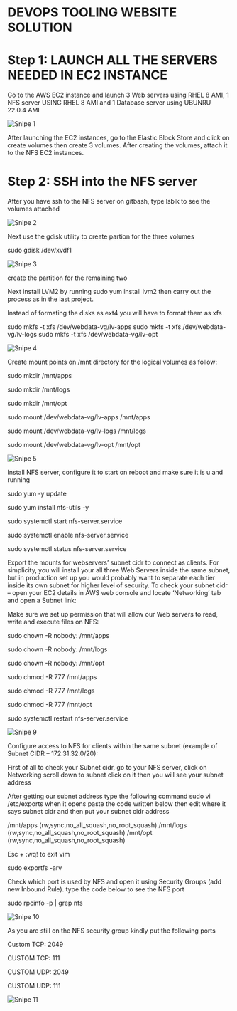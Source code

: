 # DEVOPS TOOLING WEBSITE SOLUTION

# Step 1: LAUNCH ALL THE SERVERS NEEDED IN EC2 INSTANCE 

Go to the AWS EC2 instance and launch 3 Web servers using RHEL 8 AMI, 1 NFS server USING RHEL 8 AMI and 1 Database server using UBUNRU 22.0.4 AMI

![Snipe 1](https://github.com/Mirahkeyz/Darey.io-Projects/assets/134533695/67789d1a-c59b-4665-9ae7-ebd7990c4eef)

After launching the EC2 instances, go to the Elastic Block Store and click on create volumes then create 3 volumes. After creating the volumes, attach it to the NFS EC2 instances.

# Step 2: SSH into the NFS server

After you have ssh to the NFS server on gitbash, type lsblk to see the volumes attached

![Snipe 2](https://github.com/Mirahkeyz/Darey.io-Projects/assets/134533695/fef4c154-7e8b-4ceb-8a06-ad83fdb876b6)

Next use the gdisk utility to create partion for the three volumes

sudo gdisk /dev/xvdf1

![Snipe 3](https://github.com/Mirahkeyz/Darey.io-Projects/assets/134533695/12122a72-9990-4df5-b240-e9879df7b85e)

create the partition for the remaining two

Next install LVM2 by running sudo yum install lvm2 then carry out the process as in the last project.

Instead of formating the disks as ext4 you will have to format them as xfs

sudo mkfs -t xfs /dev/webdata-vg/lv-apps
sudo mkfs -t xfs /dev/webdata-vg/lv-logs
sudo mkfs -t xfs /dev/webdata-vg/lv-opt

![Snipe 4](https://github.com/Mirahkeyz/Darey.io-Projects/assets/134533695/c0e85864-9f9d-4aed-957e-bd46226625e8)

Create mount points on /mnt directory for the logical volumes as follow:

sudo mkdir /mnt/apps

sudo mkdir /mnt/logs

sudo mkdir /mnt/opt

sudo mount /dev/webdata-vg/lv-apps /mnt/apps

sudo mount /dev/webdata-vg/lv-logs /mnt/logs

sudo mount /dev/webdata-vg/lv-opt /mnt/opt

![Snipe 5](https://github.com/Mirahkeyz/Darey.io-Projects/assets/134533695/b978e9f5-08a4-44dd-aa11-37c7c384d76b)

Install NFS server, configure it to start on reboot and make sure it is u and running

sudo yum -y update

sudo yum install nfs-utils -y

sudo systemctl start nfs-server.service

sudo systemctl enable nfs-server.service

sudo systemctl status nfs-server.service

Export the mounts for webservers’ subnet cidr to connect as clients. For simplicity, you will install your all three Web Servers inside the same subnet, but in production set up you would probably want to separate each tier inside its own subnet for higher level of security. To check your subnet cidr – open your EC2 details in AWS web console and locate ‘Networking’ tab and open a Subnet link:

Make sure we set up permission that will allow our Web servers to read, write and execute files on NFS:

sudo chown -R nobody: /mnt/apps

sudo chown -R nobody: /mnt/logs

sudo chown -R nobody: /mnt/opt

sudo chmod -R 777 /mnt/apps

sudo chmod -R 777 /mnt/logs

sudo chmod -R 777 /mnt/opt

sudo systemctl restart nfs-server.service

![Snipe 9](https://github.com/Mirahkeyz/Darey.io-Projects/assets/134533695/948a0f72-088a-4f62-bc9c-d3a681fc277e)

Configure access to NFS for clients within the same subnet (example of Subnet CIDR – 172.31.32.0/20):

First of all to check your Subnet cidr, go to your NFS server, click on Networking scroll down to subnet click on it then you will see your subnet address

After getting our subnet address type the following command sudo vi /etc/exports when it opens paste the code written below then edit where it says subnet cidr and then put your subnet cidr address

/mnt/apps <Subnet-CIDR>(rw,sync,no_all_squash,no_root_squash)
/mnt/logs <Subnet-CIDR>(rw,sync,no_all_squash,no_root_squash)
/mnt/opt <Subnet-CIDR>(rw,sync,no_all_squash,no_root_squash)

Esc + :wq!  to exit vim

sudo exportfs -arv

Check which port is used by NFS and open it using Security Groups (add new Inbound Rule). type the code below to see the NFS port

sudo rpcinfo -p | grep nfs

![Snipe 10](https://github.com/Mirahkeyz/Darey.io-Projects/assets/134533695/96ad94ae-25c0-4b7c-b0ee-8539d47433b0)

As you are still on the NFS security group kindly put the following ports

Custom TCP: 2049

CUSTOM TCP: 111

CUSTOM UDP: 2049

CUSTOM UDP: 111

![Snipe 11](https://github.com/Mirahkeyz/Darey.io-Projects/assets/134533695/68811b3d-08b1-4cf4-b431-f6c6e87fa4e1)



































